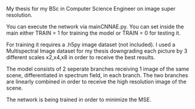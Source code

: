 My thesis for my BSc in Computer Science Engineer on image super resolution.

You can execute the network via mainCNNAE.py. You can set inside the main either TRAIN = 1 for training the model or TRAIN = 0 for testing it.

For training it requires a .h5py image dataset (not included). I used a Multispectral Image dataset for my thesis downgrading each picture by 3 different scales x2,x4,x8 in order to receive the best results.

The model consists of 2 seperate branches receiving 1 image of the same scene, differentiated in spectrum field, in each branch. The two branches are linearly combined in order to receive the high resolution image of the scene.

The network is being trained in order to minimize the MSE.


